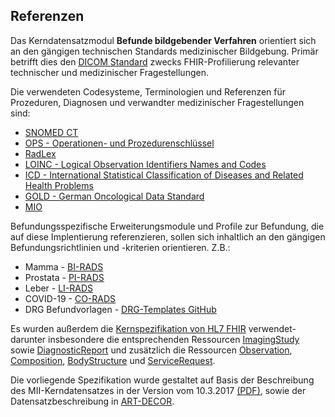 ## Referenzen

Das Kerndatensatzmodul **Befunde bildgebender Verfahren** orientiert sich an den gängigen technischen Standards medizinischer Bildgebung.
Primär betrifft dies den [DICOM Standard](https://www.dicomstandard.org/) zwecks FHIR-Profilierung relevanter technischer und medizinischer Fragestellungen.

Die verwendeten Codesysteme, Terminologien und Referenzen für Prozeduren, Diagnosen und verwandter medizinischer Fragestellungen sind:
* [SNOMED CT](https://www.snomed.org/)
* [OPS - Operationen- und Prozedurenschlüssel](https://www.bfarm.de/DE/Kodiersysteme/Klassifikationen/OPS-ICHI/OPS/_node.html)
* [RadLex](https://www.rsna.org/practice-tools/data-tools-and-standards/radlex-radiology-lexicon)
* [LOINC - Logical Observation Identifiers Names and Codes](https://loinc.org/)
* [ICD - International Statistical Classification of Diseases and Related Health Problems](https://klassifikationen.bfarm.de/icd-10-gm/kode-suche/htmlgm2024/index.htm)
* [GOLD - German Oncological Data Standard](https://vision-zero-oncology.github.io/GOLD/profiles.html)
* [MIO](https://mio.kbv.de/site/mio#)

Befundungsspezifische Erweiterungsmodule und Profile zur Befundung, die auf diese Implentierung referenzieren, sollen sich inhaltlich an den gängigen Befundungsrichtlinien
und -kriterien orientieren. Z.B.:
* Mamma - [BI-RADS](https://www.acr.org/Clinical-Resources/Clinical-Tools-and-Reference/Reporting-and-Data-Systems/BI-RADS)
* Prostata - [PI-RADS](https://www.acr.org/Clinical-Resources/Clinical-Tools-and-Reference/Reporting-and-Data-Systems/PI-RADS)
* Leber - [LI-RADS](https://www.acr.org/Clinical-Resources/Clinical-Tools-and-Reference/Reporting-and-Data-Systems/LI-RADS)
* COVID-19 - [CO-RADS](https://radiologyassistant.nl/chest/covid-19/corads-classification) 
* DRG Befundvorlagen - [DRG-Templates GitHub](https://github.com/DRGagit/ak_befundung)

Es wurden außerdem die [Kernspezifikation von HL7 FHIR](http://hl7.org/fhir/R4/license.html ) verwendet- darunter insbesondere die entsprechenden Ressourcen [ImagingStudy](https://hl7.org/fhir/R4/imagingstudy.html) sowie [DiagnosticReport](https://hl7.org/fhir/R4/diagnosticreport.html) und zusätzlich die Ressourcen [Observation](https://hl7.org/fhir/R4/observation.html), [Composition](https://hl7.org/fhir/R4/composition.html), [BodyStructure](https://hl7.org/fhir/R4/bodystructure.html) und [ServiceRequest](https://hl7.org/fhir/R4/servicerequest.html).

Die vorliegende Spezifikation wurde gestaltet auf Basis der Beschreibung des MII-Kerndatensatzes in der Version vom 10.3.2017 [(PDF)](https://www.medizininformatik-initiative.de/sites/default/files/inline-files/MII_04_Kerndatensatz_1-0.pdf), sowie der Datensatzbeschreibung in [ART-DECOR](https://art-decor.org/ad/#/mide-/datasets/dataset/2.16.840.1.113883.3.1937.777.24.1.1/2018-06-05T12:44:12/concept/2.16.840.1.113883.3.1937.777.24.2.2795/2023-11-14T08:32:26).